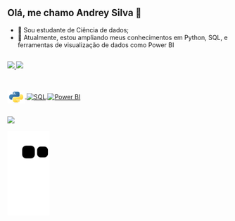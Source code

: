 ## Olá, me chamo Andrey Silva 👋

- 👀 Sou estudante de Ciência de dados;
- 🌱 Atualmente, estou ampliando meus conhecimentos em Python, SQL, e ferramentas de visualização de dados como Power BI

##

  <div>
  <a href="https://github.com/SLV4">
  <img height="165em" src="https://github-readme-stats.vercel.app/api?username=Andrey&show_icons=true&theme=dark&include_all_commits=true&count_private=true"/>
  <img height="150em" src="https://github-readme-stats.vercel.app/api/top-langs/?username=Andrey&layout=compact&langs_count=7&theme=dark"/>
</div>

##

<div style="display: inline_block"><br>
  <img align="center" alt="Python" height="30" width="40" src="https://raw.githubusercontent.com/devicons/devicon/master/icons/python/python-original.svg">
  <img align="center" alt="SQL" height="30" width="40" src="https://cdn.jsdelivr.net/gh/devicons/devicon/icons/mysql/mysql-original.svg" />
   <img align="center" alt="Power BI" height="30" width="40" src= https://1000logos.net/wp-content/uploads/2022/08/Microsoft-Power-BI-Logo-500x281.png
     
</div>

##

<div> 
  <a href= "https://www.linkedin.com/in/andrey-santos-54046152/" target="_blank"><img src="https://img.shields.io/badge/-LinkedIn-%230077B5?style=for-the-badge&logo=linkedin&logoColor=white" target="_blank"></a> 
 
</div>



![Snake animation](https://github.com/PedroPauloAguiar/PedroPauloAguiar/blob/output/github-contribution-grid-snake.svg)

